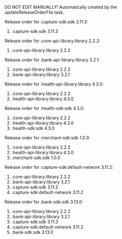 DO NOT EDIT MANUALLY!
Automatically created by the updateReleaseOrderFile task.

Release order for :capture-sdk:sdk 3.11.3:
 1. :capture-sdk:sdk 3.11.3

Release order for :core-api-library:library 2.2.2:
 1. :core-api-library:library 2.2.2

Release order for :bank-api-library:library 3.2.1:
 1. :core-api-library:library 2.2.2
 2. :bank-api-library:library 3.2.1

Release order for :health-api-library:library 4.3.0:
 1. :core-api-library:library 2.2.2
 2. :health-api-library:library 4.3.0

Release order for :health-sdk:sdk 4.3.0:
 1. :core-api-library:library 2.2.2
 2. :health-api-library:library 4.3.0
 3. :health-sdk:sdk 4.3.0

Release order for :merchant-sdk:sdk 1.0.0:
 1. :core-api-library:library 2.2.2
 2. :health-api-library:library 4.3.0
 3. :merchant-sdk:sdk 1.0.0

Release order for :capture-sdk:default-network 3.11.2:
 1. :core-api-library:library 2.2.2
 2. :bank-api-library:library 3.2.1
 3. :capture-sdk:sdk 3.11.3
 4. :capture-sdk:default-network 3.11.2

Release order for :bank-sdk:sdk 3.13.0:
 1. :core-api-library:library 2.2.2
 2. :bank-api-library:library 3.2.1
 3. :capture-sdk:sdk 3.11.3
 4. :capture-sdk:default-network 3.11.2
 5. :bank-sdk:sdk 3.13.0

